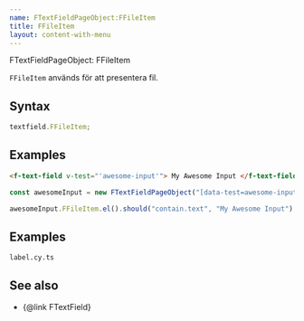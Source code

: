 ```yaml
---
name: FTextFieldPageObject:FFileItem
title: FFileItem
layout: content-with-menu
---
```


FTextFieldPageObject: FFileItem

`FFileItem` används för att presentera fil.

## Syntax

```ts
textfield.FFileItem;
```

## Examples

```html static
<f-text-field v-test="'awesome-input'"> My Awesome Input </f-text-field>
```

```ts
const awesomeInput = new FTextFieldPageObject("[data-test=awesome-input]");

awesomeInput.FFileItem.el().should("contain.text", "My Awesome Input");
```

## Examples

```import
label.cy.ts
```

## See also

-   {@link FTextField}
